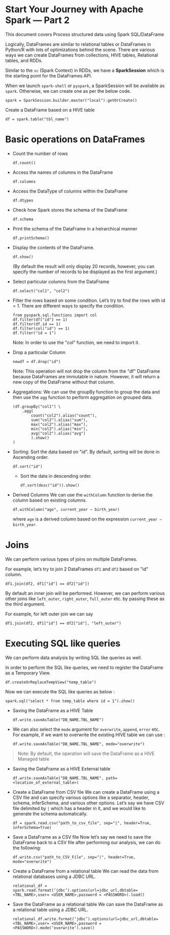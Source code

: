# Start Your Journey with Apache Spark — Part 2
This document covers Process structured data using Spark SQL/DataFrame

Logically, DataFrames are similar to relational tables or DataFrames in Python/R with lots of optimizations behind the scene.
There are various ways we can create DataFrames from collections, HIVE tables, Relational tables, and RDDs.

Similar to the `sc` (Spark Context) in RDDs, we have a **SparkSession** which is the starting point for the DataFrames API.

When we launch `spark-shell` or `pyspark`, a SparkSession will be available as `spark`.
Otherwise, we can create one as per the below code.
```
spark = SparkSession.builder.master("local").getOrCreate()
```

Create a DataFrame based on a HIVE table
```
df = spark.table("tbl_name")
```

# Basic operations on DataFrames
- Count the number of rows
    ```
    df.count()
    ```

- Access the names of columns in the DataFrame
    ```
    df.columns
    ```

- Access the DataType of columns within the DataFrame
    ```
    df.dtypes
    ```

- Check how Spark stores the schema of the DataFrame
    ```
    df.schema
    ```

- Print the schema of the DataFrame in a heirarchical manner
    ```
    df.printSchema()
    ```

- Display the contents of the DataFrame.
    ```
    df.show()
    ```
    (By default the result will only display 20 records, however, you can specify the number of records to be displayed as the first argument.)

- Select particular columns from the DataFrame
    ```
    df.select("col1", "col2")
    ```

- Filter the rows based on some condition.
    Let’s try to find the rows with id = 1.
    There are different ways to specify the condition.
    ```
    from pyspark.sql.functions import col
    df.filter(df["id"] == 1)
    df.filter(df.id == 1)
    df.filter(col("id") == 1) 
    df.filter("id = 1") 
    ```
    Note: In order to use the "col" function, we need to import it.

- Drop a particular Column
    ```
    newdf = df.drop("id")
    ```
    Note: This operation will not drop the column from the "df" DataFrame because DataFrames are immutable in nature. However, it will return a new copy of the DataFrame without that column.

- Aggregations:
    We can use the groupBy function to group the data and then use the `agg` function to perform aggregation on grouped data.
    ```
    (df.groupBy("col1") \
        .agg(
            count("col2").alias("count"),
            sum("col2").alias("sum"),
            max("col2").alias("max"),
            min("col2").alias("min"),
            avg("col2").alias("avg")
            ).show()
    )
    ```

- Sorting: Sort the data based on "id". By default, sorting will be done in Ascending order.
    ```
    df.sort("id")
    ```
    
    - Sort the data in descending order.
        ```
        df.sort(desc("id")).show()
        ```

- Derived Columns
We can use the `withColumn` function to derive the column based on existing columns.
    ```
    df.withColumn("age", current_year — birth_year)
    ```
    where `age` is a derived column based on the expression `current_year — birth_year`.


# Joins
We can perform various types of joins on multiple DataFrames.

For example, let’s try to join 2 DataFrames `df1` and `df2` based on "id" column.
```
df1.join(df2, df1["id"] == df2["id"])
```

By default an inner join will be performed.
However, we can perform various other joins like `left_outer`, `right_outer`, `full_outer` etc. by passing these as the third argument.

For example, for left outer join we can say
```
df1.join(df2, df1["id"] == df2["id"], "left_outer")
```

# Executing SQL like queries
We can perform data analysis by writing SQL like queries as well.

In order to perform the SQL like queries, we need to register the DataFrame as a Temporary View.
```
df.createOrReplaceTempView("temp_table")
```

Now we can execute the SQL like queries as below :
```
spark.sql("select * from temp_table where id = 1").show()
```

- Saving the DataFrame as a HIVE Table
    ```
    df.write.saveAsTable("DB_NAME.TBL_NAME")
    ```

- We can also select the `mode` argument for `overwrite`, `append`, `error` etc.
    For example, if we want to overwrite the existing HIVE table we can use :
    ```
    df.write.saveAsTable("DB_NAME.TBL_NAME", mode="overwrite")
    ```

> Note: By default, the operation will save the DataFrame as a HIVE Managed table

- Saving the DataFrame as a HIVE External table
    ```
    df.write.saveAsTable("DB_NAME.TBL_NAME", path=<location_of_external_table>)
    ```

- Create a DataFrame from CSV file
    We can create a DataFrame using a CSV file and can specify various options like a separator, header, schema, inferSchema, and various other options.
    Let’s say we have CSV file delimited by `|` which has a header in it, and we would like to generate the schema automatically.

    ```
    df = spark.read.csv("path_to_csv_file", sep="|", header=True, inferSchema=True)
    ```
    
- Save a DataFrame as a CSV file
    Now let’s say we need to save the DataFrame back to a CSV file after performing our analysis, we can do the following:
    ```
    df.write.csv("path_to_CSV_File", sep="|", header=True, mode="overwrite")
    ```

- Create a DataFrame from a relational table
    We can read the data from relational databases using a JDBC URL.
    ```
    relational_df = spark.read.format(‘jdbc’).options(url=jdbc_url,dbtable= <TBL_NAME>,user= <USER_NAME>,password = <PASSWORD>).load()
    ```

- Save the DataFrame as a relational table
    We can save the DataFrame as a relational table using a JDBC URL.
    ```
    relational_df.write.format(‘jdbc’).options(url=jdbc_url,dbtable= <TBL_NAME>,user= <USER_NAME>,password = <PASSWORD>).mode(‘overwrite’).save()
    ```